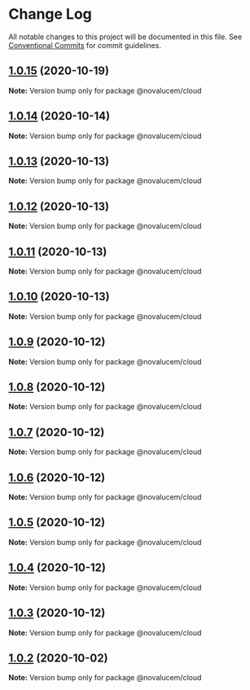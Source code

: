 # Change Log

All notable changes to this project will be documented in this file.
See [Conventional Commits](https://conventionalcommits.org) for commit guidelines.

## [1.0.15](https://github.com/lucemans/novalucem/compare/@novalucem/cloud@1.0.14...@novalucem/cloud@1.0.15) (2020-10-19)

**Note:** Version bump only for package @novalucem/cloud





## [1.0.14](https://github.com/lucemans/novalucem/compare/@novalucem/cloud@1.0.13...@novalucem/cloud@1.0.14) (2020-10-14)

**Note:** Version bump only for package @novalucem/cloud





## [1.0.13](https://github.com/lucemans/novalucem/compare/@novalucem/cloud@1.0.12...@novalucem/cloud@1.0.13) (2020-10-13)

**Note:** Version bump only for package @novalucem/cloud





## [1.0.12](https://github.com/lucemans/novalucem/compare/@novalucem/cloud@1.0.11...@novalucem/cloud@1.0.12) (2020-10-13)

**Note:** Version bump only for package @novalucem/cloud





## [1.0.11](https://github.com/lucemans/novalucem/compare/@novalucem/cloud@1.0.10...@novalucem/cloud@1.0.11) (2020-10-13)

**Note:** Version bump only for package @novalucem/cloud





## [1.0.10](https://github.com/lucemans/novalucem/compare/@novalucem/cloud@1.0.9...@novalucem/cloud@1.0.10) (2020-10-13)

**Note:** Version bump only for package @novalucem/cloud





## [1.0.9](https://github.com/lucemans/novalucem/compare/@novalucem/cloud@1.0.8...@novalucem/cloud@1.0.9) (2020-10-12)

**Note:** Version bump only for package @novalucem/cloud





## [1.0.8](https://github.com/lucemans/novalucem/compare/@novalucem/cloud@1.0.7...@novalucem/cloud@1.0.8) (2020-10-12)

**Note:** Version bump only for package @novalucem/cloud





## [1.0.7](https://github.com/lucemans/novalucem/compare/@novalucem/cloud@1.0.6...@novalucem/cloud@1.0.7) (2020-10-12)

**Note:** Version bump only for package @novalucem/cloud





## [1.0.6](https://github.com/lucemans/novalucem/compare/@novalucem/cloud@1.0.5...@novalucem/cloud@1.0.6) (2020-10-12)

**Note:** Version bump only for package @novalucem/cloud





## [1.0.5](https://github.com/lucemans/novalucem/compare/@novalucem/cloud@1.0.4...@novalucem/cloud@1.0.5) (2020-10-12)

**Note:** Version bump only for package @novalucem/cloud





## [1.0.4](https://github.com/lucemans/novalucem/compare/@novalucem/cloud@1.0.3...@novalucem/cloud@1.0.4) (2020-10-12)

**Note:** Version bump only for package @novalucem/cloud





## [1.0.3](https://github.com/lucemans/novalucem/compare/@novalucem/cloud@1.0.2...@novalucem/cloud@1.0.3) (2020-10-12)

**Note:** Version bump only for package @novalucem/cloud





## [1.0.2](https://github.com/lucemans/novalucem/compare/@novalucem/cloud@1.0.1...@novalucem/cloud@1.0.2) (2020-10-02)

**Note:** Version bump only for package @novalucem/cloud
